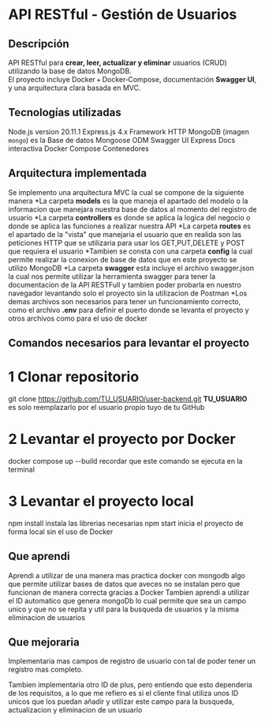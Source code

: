 #  API RESTful - Gestión de Usuarios

## Descripción
API RESTful para **crear, leer, actualizar y eliminar** usuarios (CRUD) utilizando la base de datos MongoDB.  
El proyecto incluye Docker + Docker‑Compose, documentación **Swagger UI**, y una arquitectura clara basada en MVC.

## Tecnologías utilizadas

Node.js version 20.11.1
Express.js 4.x Framework HTTP
MongoDB (imagen `mongo`) es la Base de datos
Mongoose  ODM 
Swagger UI Express  Docs interactiva 
Docker Compose Contenedores 

## Arquitectura implementada 

Se implemento una arquitectura MVC la cual se compone de la siguiente manera 
*La carpeta **models** es la que maneja el apartado del modelo o la informacion que manejara nuestra base de datos al momento del registro de usuario
*La carpeta **controllers** es donde se aplica la logica del negocio o donde se aplica las funciones a realizar nuestra API
*La carpeta **routes** es el apartado de la "vista" que manejaria el usuario que en realida son las peticiones HTTP que se utilizaria para usar los GET,PUT,DELETE y POST que requiera  el usuario
*Tambien se consta con una carpeta **config** la cual permite realizar la conexion de base de datos que en este proyecto se utilizo MongoDB
*La carpeta **swagger** esta incluye el archivo swagger.json la cual nos permite utilizar la herramienta swagger para tener la documentacion de la API RESTFull y tambien poder probarla en nuestro navegador levantando solo el proyecto sin la utilizacion de Postman
*Los demas archivos son necesarios para tener un funcionamiento correcto, como el archivo **.env** para definir el puerto donde se levanta el proyecto y otros archivos como para el uso de docker

## Comandos necesarios para levantar el proyecto

# 1 Clonar repositorio 

git clone https://github.com/TU_USUARIO/user-backend.git **TU_USUARIO** es solo reemplazarlo por el usuario propio tuyo de tu GitHub

# 2 Levantar el proyecto por Docker

docker compose up --build  recordar que este comando se ejecuta en la terminal 

# 3 Levantar el proyecto local

npm install instala las librerias necesarias 
npm start inicia el proyecto de forma local sin el uso de Docker 

## Que aprendi 

Aprendi a utilizar de una manera mas practica docker con mongodb algo que permite utilizar bases de datos que aveces no se instalan pero que funcionan de manera correcta gracias a Docker
Tambien aprendi a utilizar el ID automatico que genera mongoDb lo cual permite que sea un campo unico y que no se repita y util para la busqueda de usuarios y la misma eliminacion de usuarios

## Que mejoraria 

Implementaria mas campos de registro de usuario con tal de poder tener un registro mas completo.

Tambien implementaria otro ID de plus, pero entiendo que esto dependeria de los requisitos, a lo que me refiero es si el cliente final utiliza unos ID unicos que los puedan añadir y utilizar este campo para la busqueda, actualizacion y eliminacion de un usuario 